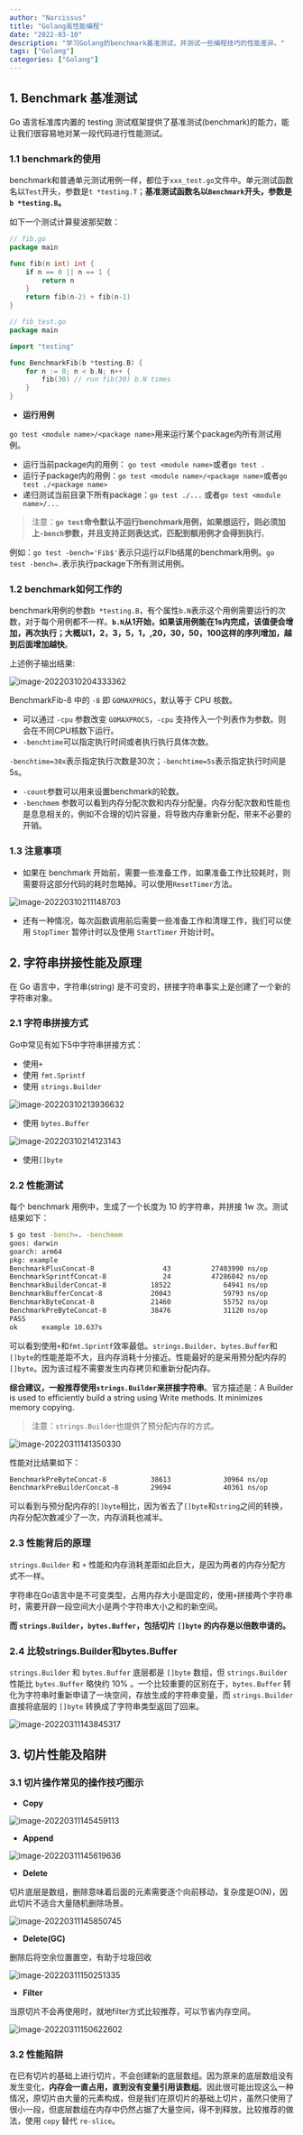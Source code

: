 ```yaml
---
author: "Narcissus"
title: "Golang高性能编程"
date: "2022-03-10"
description: "学习Golang的benchmark基准测试，并测试一些编程技巧的性能差异。"
tags: ["Golang"]
categories: ["Golang"]
---
```


## 1. Benchmark 基准测试

Go 语言标准库内置的 testing 测试框架提供了基准测试(benchmark)的能力，能让我们很容易地对某一段代码进行性能测试。

### 1.1 benchmark的使用

benchmark和普通单元测试用例一样，都位于`xxx_test.go`文件中。单元测试函数名以`Test`开头，参数是`t *testing.T`；**基准测试函数名以`Benchmark`开头，参数是`b *testing.B`。**

如下一个测试计算斐波那契数：

```go
// fib.go
package main

func fib(n int) int {
	if n == 0 || n == 1 {
		return n
	}
	return fib(n-2) + fib(n-1)
}

// fib_test.go
package main

import "testing"

func BenchmarkFib(b *testing.B) {
	for n := 0; n < b.N; n++ {
		fib(30) // run fib(30) b.N times
	}
}
```

- **运行用例**

`go test <module name>/<package name>`用来运行某个package内所有测试用例。

- 运行当前package内的用例：	`go test <module name>`或者`go test .`
- 运行子package内的用例：`go test <module name>/<package name>`或者`go test ./<package name>`
- 递归测试当前目录下所有package：`go test ./...` 或者`go test <module name>/...`

> 注意：**`go test`命令默认不运行benchmark用例，如果想运行，则必须加上`-bench`参数，并且支持正则表达式，匹配到额用例才会得到执行**。

例如：`go test -bench='Fib$'`表示只运行以FIb结尾的benchmark用例。`go test -bench=.`表示执行package下所有测试用例。

### 1.2 benchmark如何工作的

benchmark用例的参数`b *testing.B`，有个属性`b.N`表示这个用例需要运行的次数，对于每个用例都不一样。**`b.N`从1开始，如果该用例能在1s内完成，该值便会增加，再次执行；大概以1，2，3，5，1，,20，30，50，100这样的序列增加，越到后面增加越快**。

上述例子输出结果:

![image-20220310204333362](https://narcissusblog-img.oss-cn-beijing.aliyuncs.com/uPic/file-2022-03/image-20220310204333362.png)

BenchmarkFib-8 中的 `-8` 即 `GOMAXPROCS`，默认等于 CPU 核数。

- 可以通过 `-cpu` 参数改变 `GOMAXPROCS`，`-cpu` 支持传入一个列表作为参数。则会在不同CPU核数下运行。
- `-benchtime`可以指定执行时间或者执行执行具体次数。

`-benchtime=30x`表示指定执行次数是30次；`-benchtime=5s`表示指定执行时间是5s。

- `-count`参数可以用来设置benchmark的轮数。
- `-benchmem` 参数可以看到内存分配次数和内存分配量。内存分配次数和性能也是息息相关的，例如不合理的切片容量，将导致内存重新分配，带来不必要的开销。

### 1.3 注意事项

- 如果在 benchmark 开始前，需要一些准备工作，如果准备工作比较耗时，则需要将这部分代码的耗时忽略掉。可以使用`ResetTimer`方法。

![image-20220310211148703](https://narcissusblog-img.oss-cn-beijing.aliyuncs.com/uPic/file-2022-03/image-20220310211148703.png)

- 还有一种情况，每次函数调用前后需要一些准备工作和清理工作，我们可以使用 `StopTimer` 暂停计时以及使用 `StartTimer` 开始计时。

## 2. 字符串拼接性能及原理

在 Go 语言中，字符串(string) 是不可变的，拼接字符串事实上是创建了一个新的字符串对象。

### 2.1 字符串拼接方式

Go中常见有如下5中字符串拼接方式：

- 使用`+`
- 使用 `fmt.Sprintf`
- 使用 `strings.Builder`

![image-20220310213936632](https://narcissusblog-img.oss-cn-beijing.aliyuncs.com/uPic/file-2022-03/image-20220310213936632.png)

- 使用 `bytes.Buffer`

![image-20220310214123143](https://narcissusblog-img.oss-cn-beijing.aliyuncs.com/uPic/file-2022-03/image-20220310214123143.png)

- 使用`[]byte`

### 2.2 性能测试

每个 benchmark 用例中，生成了一个长度为 10 的字符串，并拼接 1w 次。测试结果如下：

```sh
$ go test -bench=. -benchmem             
goos: darwin
goarch: arm64
pkg: example
BenchmarkPlusConcat-8                 43          27403990 ns/op        530995869 B/op     10005 allocs/op
BenchmarkSprintfConcat-8              24          47286842 ns/op        833492883 B/op     37317 allocs/op
BenchmarkBuilderConcat-8           18522             64941 ns/op          505841 B/op         24 allocs/op
BenchmarkBufferConcat-8            20043             59793 ns/op          423537 B/op         13 allocs/op
BenchmarkByteConcat-8              21460             55752 ns/op          612337 B/op         25 allocs/op
BenchmarkPreByteConcat-8           38476             31120 ns/op          212992 B/op          2 allocs/op
PASS
ok      example 10.637s
```

可以看到使用`+`和`fmt.Sprintf`效率最低。`strings.Builder`、`bytes.Buffer`和`[]byte`的性能差距不大，且内存消耗十分接近。性能最好的是采用预分配内存的`[]byte`。因为该过程不需要发生内存拷贝和重新分配内存。

**综合建议，一般推荐使用`strings.Builder`来拼接字符串**。官方描述是：A Builder is used to efficiently build a string using Write methods. It minimizes memory copying. 

> 注意：`strings.Builder`也提供了预分配内存的方式。

![image-20220311141350330](https://narcissusblog-img.oss-cn-beijing.aliyuncs.com/uPic/file-2022-03/image-20220311141350330.png)

性能对比结果如下：

```sh
BenchmarkPreByteConcat-8           38613             30964 ns/op          212992 B/op          2 allocs/op
BenchmarkPreBuilderConcat-8        29694             40361 ns/op          106496 B/op          1 allocs/op
```

可以看到与预分配内存的`[]byte`相比，因为省去了`[]byte`和`string`之间的转换，内存分配次数减少了一次，内存消耗也减半。

### 2.3 性能背后的原理

`strings.Builder` 和 `+` 性能和内存消耗差距如此巨大，是因为两者的内存分配方式不一样。

字符串在Go语言中是不可变类型，占用内存大小是固定的，使用`+`拼接两个字符串时，需要开辟一段空间大小是两个字符串大小之和的新空间。

**而 `strings.Builder`，`bytes.Buffer`，包括切片 `[]byte` 的内存是以倍数申请的。**

### 2.4 比较strings.Builder和bytes.Buffer

`strings.Builder` 和 `bytes.Buffer` 底层都是 `[]byte` 数组，但 `strings.Builder` 性能比 `bytes.Buffer` 略快约 10% 。一个比较重要的区别在于，`bytes.Buffer` 转化为字符串时重新申请了一块空间，存放生成的字符串变量，而 `strings.Builder` 直接将底层的 `[]byte` 转换成了字符串类型返回了回来。

![image-20220311143845317](https://narcissusblog-img.oss-cn-beijing.aliyuncs.com/uPic/file-2022-03/image-20220311143845317.png)

## 3. 切片性能及陷阱

### 3.1 切片操作常见的操作技巧图示

- **Copy**

![image-20220311145459113](https://narcissusblog-img.oss-cn-beijing.aliyuncs.com/uPic/file-2022-03/image-20220311145459113.png)

- **Append**

![image-20220311145619636](https://narcissusblog-img.oss-cn-beijing.aliyuncs.com/uPic/file-2022-03/image-20220311145619636.png)

- **Delete**

切片底层是数组，删除意味着后面的元素需要逐个向前移动，复杂度是O(N)，因此切片不适合大量随机删除场景。

![image-20220311145850745](https://narcissusblog-img.oss-cn-beijing.aliyuncs.com/uPic/file-2022-03/image-20220311145850745.png)

- **Delete(GC)**

删除后将空余位置置空，有助于垃圾回收

![image-20220311150251335](https://narcissusblog-img.oss-cn-beijing.aliyuncs.com/uPic/file-2022-03/image-20220311150251335.png)

- **Filter**

当原切片不会再使用时，就地filter方式比较推荐，可以节省内存空间。

![image-20220311150622602](https://narcissusblog-img.oss-cn-beijing.aliyuncs.com/uPic/file-2022-03/image-20220311150622602.png)

### 3.2 性能陷阱

在已有切片的基础上进行切片，不会创建新的底层数组。因为原来的底层数组没有发生变化，**内存会一直占用，直到没有变量引用该数组**。因此很可能出现这么一种情况，原切片由大量的元素构成，但是我们在原切片的基础上切片，虽然只使用了很小一段，但底层数组在内存中仍然占据了大量空间，得不到释放。比较推荐的做法，使用 `copy` 替代 `re-slice`。

